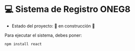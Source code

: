 <h1> 💻 Sistema de Registro ONEG8</h1> 

- Estado del proyecto: 🚧 en construcción 🚧

Para ejecutar el sistema, debes poner:
  
```npm install react```
